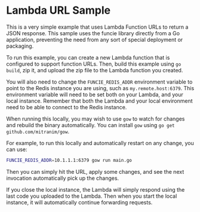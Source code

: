 # Lambda URL Sample

This is a very simple example that uses Lambda Function URLs to return a JSON response.
This sample uses the funcie library directly from a Go application, preventing the need
from any sort of special deployment or packaging. 

To run this example, you can create a new Lambda function that is configured to support
function URLs. Then, build this example using `go build`, zip it, and upload
the zip file to the Lambda function you created.

You will also need to change the `FUNCIE_REDIS_ADDR` environment variable to point to the
Redis instance you are using, such as `my.remote.host:6379`. This environment variable
will need to be set both on your Lambda, and your local instance.
Remember that both the Lambda and your local environment need to be able to connect to the 
Redis instance.

When running this locally, you may wish to use `gow` to watch for changes and rebuild
the binary automatically. You can install `gow` using `go get github.com/mitranim/gow`.

For example, to run this locally and automatically restart on any change, you can use:
```bash
FUNCIE_REDIS_ADDR=10.1.1.1:6379 gow run main.go
```

Then you can simply hit the URL, apply some changes, and see the next invocation automatically
pick up the changes.

If you close the local instance, the Lambda will simply respond using the last code you uploaded
to the Lambda. Then when you start the local instance, it will automatically continue forwarding
requests.